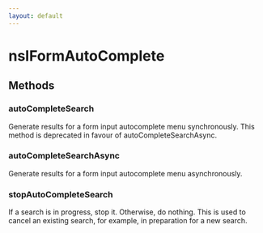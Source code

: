 ```yaml
---
layout: default
---
```


# nsIFormAutoComplete #

## Methods ##

### autoCompleteSearch ###

Generate results for a form input autocomplete menu synchronously.
This method is deprecated in favour of autoCompleteSearchAsync.


### autoCompleteSearchAsync ###

Generate results for a form input autocomplete menu asynchronously.


### stopAutoCompleteSearch ###

If a search is in progress, stop it. Otherwise, do nothing. This is used
to cancel an existing search, for example, in preparation for a new search.

